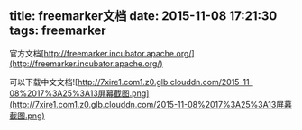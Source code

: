 title: freemarker文档
date: 2015-11-08 17:21:30
tags: freemarker
---
官方文档[http://freemarker.incubator.apache.org/](http://freemarker.incubator.apache.org/)

可以下载中文文档![http://7xire1.com1.z0.glb.clouddn.com/2015-11-08%2017%3A25%3A13屏幕截图.png](http://7xire1.com1.z0.glb.clouddn.com/2015-11-08%2017%3A25%3A13屏幕截图.png)